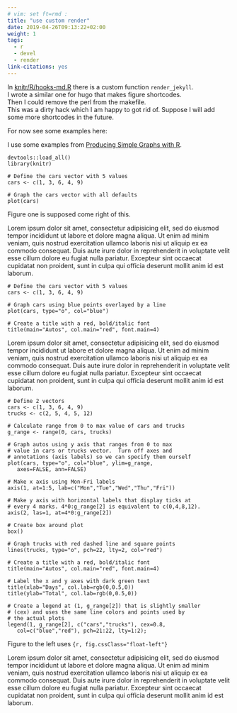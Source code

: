 ```yaml
---
# vim: set ft=rmd : 
title: "use custom render"
date: 2019-04-26T09:13:22+02:00
weight: 1
tags:
  - r
  - devel
  - render
link-citations: yes
---
```


In [knitr/R/hooks-md.R](https://github.com/yihui/knitr/blob/master/R/hooks-md.R) there is a custom function `render_jekyll`.  
I wrote a similar one for hugo that makes figure shortcodes.  
Then I could remove the perl from the makefile.  
This was a dirty hack which I am happy to got rid of.
Suppose I will add some more shortcodes in the future.


For now see some examples here:

I use some examples from [Producing Simple Graphs with R](https://www.harding.edu/fmccown/r/).

```{r, include=F}
devtools::load_all()
library(knitr)
```

```{r, fig.cap="float-right fig.cssClass", fig.cssClass="float-right"}
# Define the cars vector with 5 values
cars <- c(1, 3, 6, 4, 9)

# Graph the cars vector with all defaults
plot(cars)
```
Figure one is supposed come right of this.

Lorem ipsum dolor sit amet, consectetur adipisicing elit, sed do eiusmod tempor incididunt ut labore et dolore magna aliqua. Ut enim ad minim veniam, quis nostrud exercitation ullamco laboris nisi ut aliquip ex ea commodo consequat. Duis aute irure dolor in reprehenderit in voluptate velit esse cillum dolore eu fugiat nulla pariatur. Excepteur sint occaecat cupidatat non proident, sunt in culpa qui officia deserunt mollit anim id est laborum.

<!--more-->

```{r, fig.cap="without any fig.cssClass"}
# Define the cars vector with 5 values
cars <- c(1, 3, 6, 4, 9)

# Graph cars using blue points overlayed by a line 
plot(cars, type="o", col="blue")

# Create a title with a red, bold/italic font
title(main="Autos", col.main="red", font.main=4)
```

Lorem ipsum dolor sit amet, consectetur adipisicing elit, sed do eiusmod tempor incididunt ut labore et dolore magna aliqua. Ut enim ad minim veniam, quis nostrud exercitation ullamco laboris nisi ut aliquip ex ea commodo consequat. Duis aute irure dolor in reprehenderit in voluptate velit esse cillum dolore eu fugiat nulla pariatur. Excepteur sint occaecat cupidatat non proident, sunt in culpa qui officia deserunt mollit anim id est laborum.

```{r, fig.cssClass="float-left", fig.cap="float-left fig.cssClass"}
# Define 2 vectors
cars <- c(1, 3, 6, 4, 9)
trucks <- c(2, 5, 4, 5, 12)

# Calculate range from 0 to max value of cars and trucks
g_range <- range(0, cars, trucks)

# Graph autos using y axis that ranges from 0 to max 
# value in cars or trucks vector.  Turn off axes and 
# annotations (axis labels) so we can specify them ourself
plot(cars, type="o", col="blue", ylim=g_range, 
   axes=FALSE, ann=FALSE)

# Make x axis using Mon-Fri labels
axis(1, at=1:5, lab=c("Mon","Tue","Wed","Thu","Fri"))

# Make y axis with horizontal labels that display ticks at 
# every 4 marks. 4*0:g_range[2] is equivalent to c(0,4,8,12).
axis(2, las=1, at=4*0:g_range[2])

# Create box around plot
box()

# Graph trucks with red dashed line and square points
lines(trucks, type="o", pch=22, lty=2, col="red")

# Create a title with a red, bold/italic font
title(main="Autos", col.main="red", font.main=4)

# Label the x and y axes with dark green text
title(xlab="Days", col.lab=rgb(0,0.5,0))
title(ylab="Total", col.lab=rgb(0,0.5,0))

# Create a legend at (1, g_range[2]) that is slightly smaller 
# (cex) and uses the same line colors and points used by 
# the actual plots 
legend(1, g_range[2], c("cars","trucks"), cex=0.8, 
   col=c("blue","red"), pch=21:22, lty=1:2);
```

Figure to the left uses `{r, fig.cssClass="float-left"}`

Lorem ipsum dolor sit amet, consectetur adipisicing elit, sed do eiusmod tempor incididunt ut labore et dolore magna aliqua. Ut enim ad minim veniam, quis nostrud exercitation ullamco laboris nisi ut aliquip ex ea commodo consequat. Duis aute irure dolor in reprehenderit in voluptate velit esse cillum dolore eu fugiat nulla pariatur. Excepteur sint occaecat cupidatat non proident, sunt in culpa qui officia deserunt mollit anim id est laborum.





